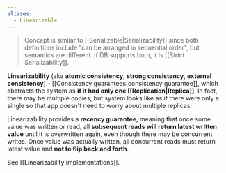 ```yaml
---
aliases:
  - Linearizable
---
```

> Concept is similar to [[Serializable|Serializability]] since both definitions include "can be arranged in sequential order", but semantics are different. If DB supports both, it is [[Strict Serializability]].

**Linearizability** (aka **atomic consistency**, **strong consistency**, **external consistency**) - [[Consistency guarantees|consistency guarantee]], which abstracts the system as **if it had only one [[Replication|Replica]]**. In fact, there may be multiple copies, but system looks like as if there were only a single so that app doesn't need to worry about multiple replicas.

Linearizability provides a **recency guarantee**, meaning that once some value was written or read, all **subsequent reads will return latest written value** until it is overwritten again, even though there may be concurrent writes. Once value was actually written, all concurrent reads must return latest value and **not to flip back and forth**.

See [[Linearizability implementations]].


